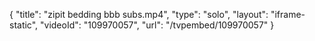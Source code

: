 {
    "title": "zipit bedding bbb subs.mp4",
    "type": "solo",
    "layout": "iframe-static",
    "videoId": "109970057",
    "url": "\/tvpembed\/109970057"
}